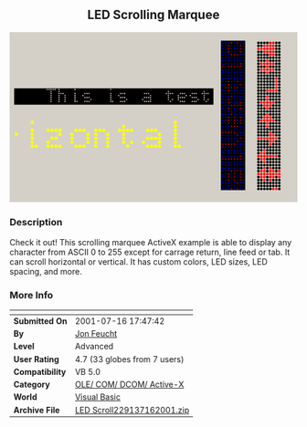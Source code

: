 ﻿<div align="center">

## LED Scrolling Marquee

<img src="PIC20017162054253804.gif">
</div>

### Description

Check it out! This scrolling marquee ActiveX example is able to display any character from ASCII 0 to 255 except for carrage return, line feed or tab. It can scroll horizontal or vertical. It has custom colors, LED sizes, LED spacing, and more.
 
### More Info
 


<span>             |<span>
---                |---
**Submitted On**   |2001-07-16 17:47:42
**By**             |[Jon Feucht](https://github.com/Planet-Source-Code/PSCIndex/blob/master/ByAuthor/jon-feucht.md)
**Level**          |Advanced
**User Rating**    |4.7 (33 globes from 7 users)
**Compatibility**  |VB 5\.0
**Category**       |[OLE/ COM/ DCOM/ Active\-X](https://github.com/Planet-Source-Code/PSCIndex/blob/master/ByCategory/ole-com-dcom-active-x__1-29.md)
**World**          |[Visual Basic](https://github.com/Planet-Source-Code/PSCIndex/blob/master/ByWorld/visual-basic.md)
**Archive File**   |[LED Scroll229137162001\.zip](https://github.com/Planet-Source-Code/jon-feucht-led-scrolling-marquee__1-25104/archive/master.zip)








